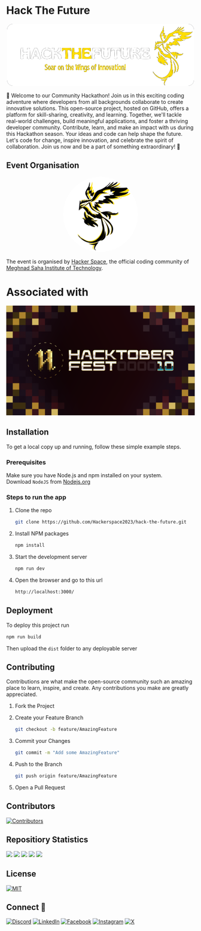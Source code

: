 # Hack The Future

<center>

<img src="./public/images/hackathon-logo.png" style="background-color: #0d1117; border-radius: 1rem" />

</center>

🚀 Welcome to our Community Hackathon! Join us in this exciting coding adventure where developers from all backgrounds collaborate to create innovative solutions. This open-source project, hosted on GitHub, offers a platform for skill-sharing, creativity, and learning. Together, we'll tackle real-world challenges, build meaningful applications, and foster a thriving developer community. Contribute, learn, and make an impact with us during this Hackathon season. Your ideas and code can help shape the future. Let's code for change, inspire innovation, and celebrate the spirit of collaboration. Join us now and be a part of something extraordinary! 🌟

## Event Organisation

<center>
<img src="./public/images/hackerspace-logo.png?raw=true" width=200 height=200 style="background-color: white; border-radius: 100%;" />
</center>

The event is organised by [Hacker Space](https://github.com/HackerSpace2023), the official coding community of [Meghnad Saha Institute of Technology](https://msit.edu.in/).

# Associated with

![Hacktoberfest 2023](./public/images/hacktoberfest10-banner.png)

## Installation

To get a local copy up and running, follow these simple example steps.

### Prerequisites

Make sure you have Node.js and npm installed on your system. <br/>
Download `NodeJS` from [Nodejs.org](https://nodejs.org/)

### Steps to run the app

1. Clone the repo

   ```sh
   git clone https://github.com/Hackerspace2023/hack-the-future.git
   ```

2. Install NPM packages

   ```sh
   npm install
   ```

3. Start the development server

   ```sh
   npm run dev
   ```

4. Open the browser and go to this url

   ```sh
   http://localhost:3000/
   ```

## Deployment

To deploy this project run

```sh
npm run build
```

Then upload the `dist` folder to any deployable server

## Contributing

Contributions are what make the open-source community such an amazing place to learn, inspire, and create. Any contributions you make are greatly appreciated.

1. Fork the Project
2. Create your Feature Branch

   ```sh
   git checkout -b feature/AmazingFeature
   ```

3. Commit your Changes

   ```sh
   git commit -m "Add some AmazingFeature"
   ```

4. Push to the Branch

   ```sh
   git push origin feature/AmazingFeature
   ```

5. Open a Pull Request

## Contributors

[![Contributors](https://contrib.rocks/image?repo=hackerspace2023/hack-the-future)](./graphs/contributors)

## Repositiory Statistics

<a href="https://github.com/Hackerspace2023/hack-the-future/graphs/contributors"><img src="https://img.shields.io/github/contributors/HackerSpace2023/hack-the-future"/></a>
<a href="https://github.com/Hackerspace2023/hack-the-future/issues"><img src="https://img.shields.io/github/issues/Hackerspace2023/hack-the-future"></a>
<a href="https://github.com/Hackerspace2023/hack-the-future/pulls"><img src="https://img.shields.io/github/issues-pr/Hackerspace2023/hack-the-future"></a>
<a href="https://github.com/Hackerspace2023/hack-the-future/network/members"><img src="https://img.shields.io/github/forks/Hackerspace2023/hack-the-future"></a>
<a href="https://github.com/Hackerspace2023/hack-the-future/stargazers"><img src="https://img.shields.io/github/stars/Hackerspace2023/hack-the-future"></a>

## License

[![MIT](https://img.shields.io/badge/License-MIT-blue.svg)](https://choosealicense.com/licenses/mit/)

## Connect 🔗

[![Discord](https://img.shields.io/badge/discord-5865F2?style=for-the-badge&logo=discord&logoColor=white)](https://discord.gg/6mGFdkWxux)
[![LinkedIn](https://img.shields.io/badge/linkedin-0077B5?style=for-the-badge&logo=linkedin&logoColor=white)](https://wwww.linkedin.com/company/hackerspace-msit)
[![Facebook](https://img.shields.io/badge/facebook-1877F2?style=for-the-badge&logo=facebook&logoColor=white)](https://www.facebook.com/people/HackerSpace/100091680046825/)
[![Instagram](https://img.shields.io/badge/instagram-E4405F?style=for-the-badge&logo=instagram&logoColor=white)](https://www.instagram.com/_hackerspace_msit_/)
[![X](https://img.shields.io/badge/twitter-000000?style=for-the-badge&logo=x&logoColor=white)](https://twitter.com/_hackerspace_)
